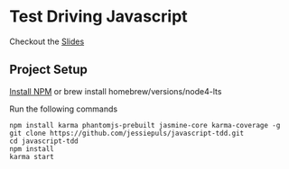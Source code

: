 # Test Driving Javascript

Checkout the [Slides](https://docs.google.com/presentation/d/1PYLS6W1W_einJ4fimMz-0ikHny_ntu4txxt6BG6YRwU/edit?usp=sharing/edit?usp=sharing)

## Project Setup

[Install NPM](https://docs.npmjs.com/getting-started/installing-node)
or brew install homebrew/versions/node4-lts

Run the following commands

```
npm install karma phantomjs-prebuilt jasmine-core karma-coverage -g
git clone https://github.com/jessiepuls/javascript-tdd.git
cd javascript-tdd
npm install
karma start
```

